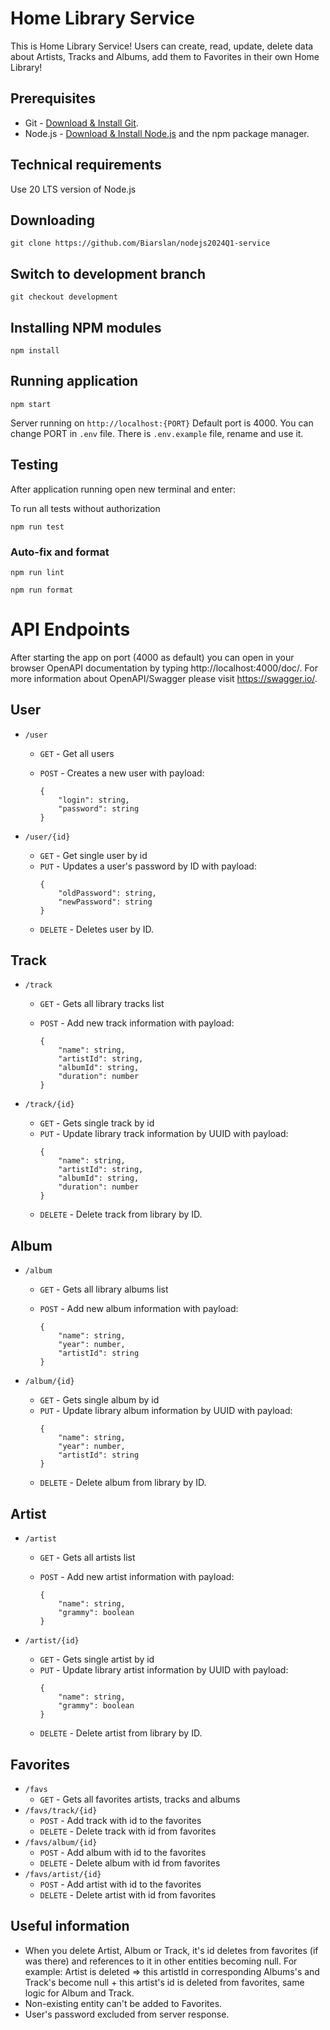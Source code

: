 # Home Library Service

This is Home Library Service! Users can create, read, update, delete data about Artists, Tracks and Albums, add them to Favorites in their own Home Library!

## Prerequisites

- Git - [Download & Install Git](https://git-scm.com/downloads).
- Node.js - [Download & Install Node.js](https://nodejs.org/en/download/) and the npm package manager.

## Technical requirements

Use 20 LTS version of Node.js

## Downloading

```
git clone https://github.com/Biarslan/nodejs2024Q1-service
```

## Switch to development branch

```
git checkout development
```

## Installing NPM modules

```
npm install
```

## Running application

```
npm start
```

Server running on `http://localhost:{PORT}`
Default port is 4000. You can change PORT in `.env` file. There is `.env.example` file, rename and use it.

## Testing

After application running open new terminal and enter:

To run all tests without authorization

```
npm run test
```

### Auto-fix and format

```
npm run lint
```

```
npm run format
```

# API Endpoints

After starting the app on port (4000 as default) you can open
in your browser OpenAPI documentation by typing http://localhost:4000/doc/.
For more information about OpenAPI/Swagger please visit https://swagger.io/.

## User

- `/user`

  - `GET` - Get all users
  - `POST` - Creates a new user with payload:

    ```
    {
        "login": string,
        "password": string
    }
    ```

- `/user/{id}`
  - `GET` - Get single user by id
  - `PUT` - Updates a user's password by ID with payload:
    ```
    {
        "oldPassword": string,
        "newPassword": string
    }
    ```
  - `DELETE` - Deletes user by ID.

## Track

- `/track`

  - `GET` - Gets all library tracks list
  - `POST` - Add new track information with payload:

    ```
    {
        "name": string,
        "artistId": string,
        "albumId": string,
        "duration": number
    }
    ```

- `/track/{id}`
  - `GET` - Gets single track by id
  - `PUT` - Update library track information by UUID with payload:
    ```
    {
        "name": string,
        "artistId": string,
        "albumId": string,
        "duration": number
    }
    ```
  - `DELETE` - Delete track from library by ID.

## Album

- `/album`

  - `GET` - Gets all library albums list
  - `POST` - Add new album information with payload:

    ```
    {
        "name": string,
        "year": number,
        "artistId": string
    }
    ```

- `/album/{id}`
  - `GET` - Gets single album by id
  - `PUT` - Update library album information by UUID with payload:
    ```
    {
        "name": string,
        "year": number,
        "artistId": string
    }
    ```
  - `DELETE` - Delete album from library by ID.

## Artist

- `/artist`

  - `GET` - Gets all artists list
  - `POST` - Add new artist information with payload:

    ```
    {
        "name": string,
        "grammy": boolean
    }
    ```

- `/artist/{id}`
  - `GET` - Gets single artist by id
  - `PUT` - Update library artist information by UUID with payload:
    ```
    {
        "name": string,
        "grammy": boolean
    }
    ```
  - `DELETE` - Delete artist from library by ID.

## Favorites

- `/favs`
  - `GET` - Gets all favorites artists, tracks and albums
- `/favs/track/{id}`
  - `POST` - Add track with id to the favorites
  - `DELETE` - Delete track with id from favorites
- `/favs/album/{id}`
  - `POST` - Add album with id to the favorites
  - `DELETE` - Delete album with id from favorites
- `/favs/artist/{id}`
  - `POST` - Add artist with id to the favorites
  - `DELETE` - Delete artist with id from favorites

## Useful information

- When you delete Artist, Album or Track, it's id deletes from favorites (if was there) and references to it in other entities becoming null. For example: Artist is deleted => this artistId in corresponding Albums's and Track's become null + this artist's id is deleted from favorites, same logic for Album and Track.
- Non-existing entity can't be added to Favorites.
- User's password excluded from server response.
